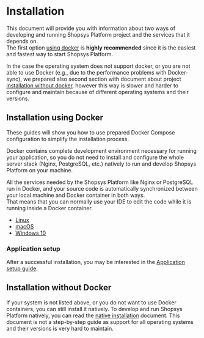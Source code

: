# Installation

This document will provide you with information about two ways of developing and running Shopsys Platform project and the services that it depends on.  
The first option [using docker](#installation-using-docker) is **highly recommended** since it is the easiest and fastest way to start Shopsys Platform.

In the case the operating system does not support docker, or you are not able to use Docker (e.g., due to the performance problems with Docker-sync),
we prepared also second section with document about project [installation without docker](#installation-without-docker),
however this way is slower and harder to configure and maintain because of different operating systems and their versions.

## Installation using Docker

These guides will show you how to use prepared Docker Compose configuration to simplify the installation process.

Docker contains complete development environment necessary for running your application, so you do not need to install and configure the whole server stack (Nginx, PostgreSQL, etc.) natively to run and develop Shopsys Platform on your machine.

All the services needed by the Shopsys Platform like Nginx or PostgreSQL run in Docker, and your source code is automatically synchronized between your local machine and Docker container in both ways.  
That means that you can normally use your IDE to edit the code while it is running inside a Docker container.

-   [Linux](./installation-using-docker-linux.md)
-   [macOS](./installation-using-docker-macos.md)
-   [Windows 10](./installation-using-docker-windows-10.md)

### Application setup

After a successful installation, you may be interested in the [Application setup guide](./installation-using-docker-application-setup.md).

## Installation without Docker

If your system is not listed above, or you do not want to use Docker containers, you can still install it natively.
To develop and run Shopsys Platform natively, you can read the [native installation](native-installation/native-installation.md) document.
This document is not a step-by-step guide as support for all operating systems and their versions is very hard to maintain.
